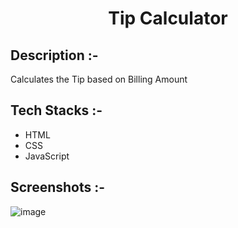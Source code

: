 # <p align="center">Tip Calculator</p>

## Description :-

Calculates the Tip based on Billing Amount

## Tech Stacks :-

- HTML
- CSS
- JavaScript

## Screenshots :-
![image](https://github.com/Archit-Ash/CalcDiverse/assets/95583743/e123d907-2f66-4cad-9a62-e5a70e48fc6b)
